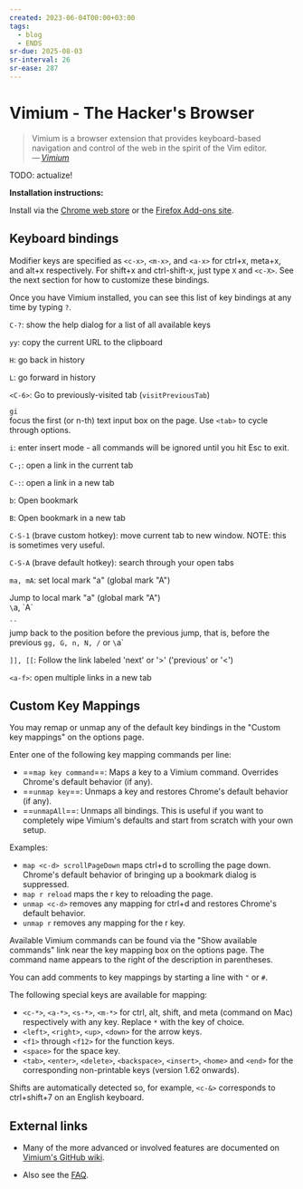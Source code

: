 ```yaml
---
created: 2023-06-04T00:00+03:00
tags:
  - blog
  - ENDS
sr-due: 2025-08-03
sr-interval: 26
sr-ease: 287
---
```


# Vimium - The Hacker's Browser

> Vimium is a browser extension that provides keyboard-based navigation and control of the web in the spirit of the Vim editor.\
> — <cite>[Vimium](https://vimium.github.io/)</cite>

TODO: actualize!

**Installation instructions:**

Install via the [Chrome web store](https://chrome.google.com/extensions/detail/dbepggeogbaibhgnhhndojpepiihcmeb) or the [Firefox Add-ons site](https://addons.mozilla.org/en-GB/firefox/addon/vimium-ff/).

## Keyboard bindings

Modifier keys are specified as `<c-x>`, `<m-x>`, and `<a-x>` for ctrl+x, meta+x, and alt+x respectively. For shift+x and ctrl-shift-x, just type `X` and `<c-X>`. See the next section for how to customize these bindings.

Once you have Vimium installed, you can see this list of key bindings at any time by typing `?`.

`C-?`:<wbr class="f"> show the help dialog for a list of all available keys

`yy`:<wbr class="f"> copy the current URL to the clipboard

`H`:<wbr class="f"> go back in history

`L`:<wbr class="f"> go forward in history

`<C-6>`:<wbr class="f"> Go to previously-visited tab (`visitPreviousTab`)

`gi`
<br class="f">
focus the first (or n-th) text input box on the page. Use `<tab>` to cycle through options.

`i`:<wbr class="f"> enter insert mode - all commands will be ignored until you hit Esc to exit.

`C-;`:<wbr class="f"> open a link in the current tab

`C-:`:<wbr class="f"> open a link in a new tab

`b`:<wbr class="f"> Open bookmark

`B`:<wbr class="f"> Open bookmark in a new tab

`C-S-1` (brave custom hotkey):<wbr class="f"> move current tab to new window. NOTE: this is sometimes very useful.

`C-S-A` (brave default hotkey):<wbr class="f"> search through your open tabs

`ma, mA`:<wbr class="f"> set local mark "a" (global mark "A")

Jump to local mark "a" (global mark "A")
<br class="f">
`\`a, \`A`

` `` `
<br class="f">
jump back to the position before the previous jump, that is, before the previous `gg, G, n, N, /` or `\`a`

`]], [[`:<wbr class="f"> Follow the link labeled 'next' or '>' ('previous' or '<')

`<a-f>`:<wbr class="f"> open multiple links in a new tab

## Custom Key Mappings

You may remap or unmap any of the default key bindings in the "Custom key mappings" on the options page.

Enter one of the following key mapping commands per line:

- ==`map key command`==: Maps a key to a Vimium command. Overrides Chrome's default behavior (if any).
- ==`unmap key`==: Unmaps a key and restores Chrome's default behavior (if any).
- ==`unmapAll`==: Unmaps all bindings. This is useful if you want to completely wipe Vimium's defaults and start from scratch with your own setup.

Examples:

- `map <c-d> scrollPageDown` maps ctrl+d to scrolling the page down. Chrome's default behavior of bringing up a bookmark dialog is suppressed.
- `map r reload` maps the r key to reloading the page.
- `unmap <c-d>` removes any mapping for ctrl+d and restores Chrome's default behavior.
- `unmap r` removes any mapping for the r key.

Available Vimium commands can be found via the "Show available commands" link near the key mapping box on the options page. The command name appears to the right of the description in parentheses.

You can add comments to key mappings by starting a line with `"` or `#`.

The following special keys are available for mapping:

- `<c-*>`, `<a-*>`, `<s-*>`, `<m-*>` for ctrl, alt, shift, and meta (command on Mac) respectively with any key. Replace `*` with the key of choice.
- `<left>`, `<right>`, `<up>`, `<down>` for the arrow keys.
- `<f1>` through `<f12>` for the function keys.
- `<space>` for the space key.
- `<tab>`, `<enter>`, `<delete>`, `<backspace>`, `<insert>`, `<home>` and `<end>` for the corresponding non-printable keys (version 1.62 onwards).

Shifts are automatically detected so, for example, `<c-&>` corresponds to ctrl+shift+7 on an English keyboard.

## External links

- Many of the more advanced or involved features are documented on [Vimium's GitHub wiki](https://github.com/philc/vimium/wiki).

- Also see the [FAQ](https://github.com/philc/vimium/wiki/FAQ).
